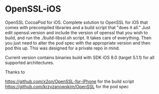 OpenSSL-iOS
=======

OpenSSL CocoaPod for iOS. Complete solution to OpenSSL for iOS that comes with precompiled libraries and a build script that "does it all."
Just edit openssl.version and include the version of openssl that you wish to build, and run the ./build-libssl.sh script.  It takes care
of everything.  Then you just need to alter the pod spec with the appropriate version and then pod this up.  This was designed for a private repo
in mind.

Current version contains binaries build with SDK iOS 8.0 (target 5.1.1) for all supported architectures.

Thanks to

https://github.com/x2on/OpenSSL-for-iPhone for the build script
https://github.com/krzyzanowskim/OpenSSL for the pod spec

